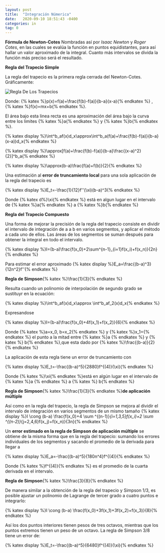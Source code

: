 ```yaml
---
layout: post
title:  "Integración Númerica"
date:   2020-09-10 18:51:43 -0400
categories: in
tag: 0
---
```



**Fórmula de Newton-Cotes**
Nombradas así por *Isaac Newton* y *Roger Cotes*, en las cuales se evalúa la función en puntos equidistantes, para así hallar un valor aproximado de la integral. Cuanto más intervalos se divida la función más preciso será el resultado.

**Regla del Trapecio Simple**


La regla del trapecio es la primera regla cerrada del Newton-Cotes. 
Gráficamente:


![Regla De Los Trapecios](https://userscontent2.emaze.com/images/514d0b1f-1b44-412c-b275-a762667c3dc1/ecab57c3-f717-4c1f-8641-d700e8303044png)



Donde: {% katex %}p(x)=f(a)+\frac{f(b)-f(a)}{b-a}(x-a){% endkatex %} , {% katex %}f(x)=mx+b{% endkatex %}.

El área bajo esta linea recta es una aproximación del área bajo la curva entre los limites {% katex %}a{% endkatex %} y {% katex %}b{% endkatex %}.

{% katex display %}\int^b_af(x)d_x\approx\int^b_a(f(a)+\frac{f(b)-f(a)}{b-a}(x-a))d_x{% endkatex %}

{% katex display %}\approx[f(a)+\frac{f(b)-f(a)}{b-a}\frac{(x-a)^2}{2}]^b_a{% endkatex %}

{% katex display %}\approx(b-a)\frac{f(a)+f(b)}{2}{% endkatex %}


Una estimación al **error de truncamiento local** para una sola aplicación de la regla del trapecio es

{% katex display %}E_t=-\frac{1}{12}f''(\xi)(b-a)^3{% endkatex %}


Donde {% katex d%}\xi{% endkatex %} está en algun lugar en el intervalo de {% katex %}a{% endkatex %} a {% katex %}b{% endkatex %} 


**Regla del Trapecio Compuesto**


Una forma de mejorar la precisión de la regla del trapecio consiste en dividir el intervalo de integración de a a b en varios segmentos, y aplicar el método a cada uno de ellos. Las áreas de los segmentos se suman después para obtener la integral en todo el intervalo.


{% katex display %}I=(b-a)\frac{f(x_0)+2\sum^{n-1}_{i=1}f(x_i)+f(x_n)}{2n}{% endkatex %}

Para estimar el error aproximado
{% katex display %}E_a=\frac{(b-a)^3}{12n^2}f''{% endkatex %}
 


**Regla de Simpson**{% katex %}\frac{1}{3}{% endkatex %}


Resulta cuando un polinomio de interpolación de segundo grado se sustituyr en la ecuación: 

{% katex display %}\int^b_af(x)d_x\approx \int^b_af_2(x)d_x{% endkatex %}

Expresandose

{% katex display %}I=(b-a)\frac{f(x_0)+4f(x_1)+f(x_2)}{6}{% endkatex %}

Donde {% katex %}a=x_0, b=x_2{% endkatex %} y {% katex %}x_1={% endkatex %} el punto a la mitad entre {% katex %}a {% endkatex %} y {% katex %} b{% endkatex %},que esta dado por {% katex %}\frac{(b-a)}{2}{% endkatex %}

La aplicación de esta regla tiene un error de truncamiento con 

{% katex display %}E_t=-\frac{(b-a)^5}{2880}f^{(4)}(\xi){% endkatex %}

Donde {% katex %}\xi{% endkatex %}está en algún lugar en el intervalo de {% katex %}a {% endkatex %} a {% katex %} b{% endkatex %}



**Regla de Simpson**{% katex %}\frac{1}{3}{% endkatex %}**de aplicación múltiple**


Así como en la regla del trapecio, la regla de Simpson se mejora al dividir el intervalo de integración en varios segmentos de un mismo tamaño
{% katex display %}I \cong (b-a) \frac{f(x_0)+4 \sum ^{(n-1)}_{i=1,3,5}f(x_i)+2 \sum ^{(n-2)}_{j=2,4,6}f(x_j)+f(x_n)}{3n}{% endkatex %}


Un **error estimado en la regla de Simpson de aplicación múltiple** se obtiene de la misma forma que en la regla del trapecio: sumando los errores individuales de los segmentos y sacando el promedio de la derivada para llegar a 

{% katex display %}E_a=-\frac{(b-a)^5}{180n^4}f^{(4)}{% endkatex %}

Donde {% katex %}f^{(4)}{% endkatex %} es el promedio de la cuarta derivada en el intervalo.



**Regla de Simpson**{% katex %}\frac{3}{8}{% endkatex %}

De manera similar a la obtención de la regla del trapecio y Simpson 1/3, es posible ajustar un polinomio de Lagrange de tercer grado a cuatro puntos e integrarlo:

{% katex display %}I \cong (b-a) \frac{f(x_0)+3f(x_1)+3f(x_2)+f(x_3)}{8}{% endkatex %}

Así los dos puntos interiores tienen pesos de tres octavos, mientras que los puntos extremos tienen un peso de un octavo. La regla de Simpson 3/8 tiene un error de:


{% katex display %}E_t=-\frac{(b-a)^5}{6480}f^{(4)}(\xi){% endkatex %}

